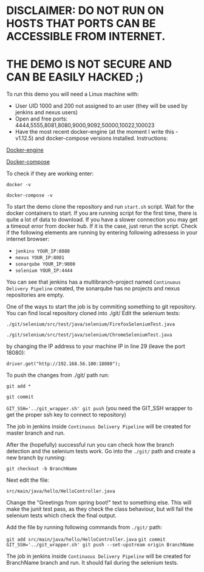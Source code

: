 # DISCLAIMER: DO NOT RUN ON HOSTS THAT PORTS CAN BE ACCESSIBLE FROM INTERNET. 
# THE DEMO IS NOT SECURE AND CAN BE EASILY HACKED ;)

To run this demo you will need a Linux machine with:
* User UID 1000 and 200 not assigned to an user (they will be used by jenkins and nexus users)
* Open and free ports: 4444,5555,8081,8080,9000,9092,50000,10022,100023
* Have the most recent docker-engine (at the moment I write this - v1.12.5) and docker-compose versions installed. Instructions:

[Docker-engine]( https://docs.docker.com/engine/installation/)

[Docker-compose]( https://docs.docker.com/compose/install/)

To check if they are working enter:

`docker -v`

`docker-compose -v`

To start the demo clone the repository and run `start.sh` script. Wait for the docker containers to start. If you are running script for the first time, there is quite a lot of data to download. If you have a slower connection you may get a timeout error from docker hub. If it is the case, just rerun the script. Check if the following elements are running by entering following adressess in your internet browser:
  
* `jenkins YOUR_IP:8080`
* `nexus YOUR_IP:8081`
* `sonarqube YOUR_IP:9000`
* `selenium YOUR_IP:4444`

You can see that jenkins has a multibranch-project named `Continuous Delivery Pipeline` created, the sonarqube has no projects and nexus repositories are empty. 

One of the ways to start the job is by commiting something to git repository. You can find local repository cloned into ./git/ Edit the selenium tests:

`./git/selenium/src/test/java/selenium/FirefoxSeleniumTest.java`

`./git/selenium/src/test/java/selenium/ChromeSeleniumTest.java`

by changing the IP address to your machine IP in line 29 (leave the port 18080):

 `driver.get("http://192.168.56.100:18080");`

To push the changes from ./git/ path run: 

`git add *`

`git commit`

`GIT_SSH='../git_wrapper.sh' git push` (you need the GIT_SSH wrapper to get the proper ssh key to connect to repository)

The job in jenkins inside `Continuous Delivery Pipeline` will be created for master branch and run.

After the (hopefully) successful run you can check how the branch detection and the selenium tests work. Go into the `./git/` path and create a new branch by running:

`git checkout -b BranchName`

Next edit the file:

`src/main/java/hello/HelloController.java`

Change the "Greetings from spring boot!" text to something else. This will make the junit test pass, as they check the class behaviour, but will fail the selenium tests which check the final output.

Add the file by running following commands from `./git/` path:

`git add src/main/java/hello/HelloController.java`
`git commit`
`GIT_SSH='../git_wrapper.sh' git push --set-upstream origin BranchName`

The job in jenkins inside `Continuous Delivery Pipeline` will be created for BranchName branch and run. It should fail during the selenium tests. 

